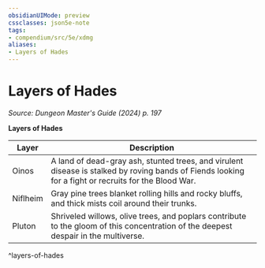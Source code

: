 ```yaml
---
obsidianUIMode: preview
cssclasses: json5e-note
tags:
- compendium/src/5e/xdmg
aliases:
- Layers of Hades
---
```

# Layers of Hades
*Source: Dungeon Master's Guide (2024) p. 197* 

**Layers of Hades**

| Layer | Description |
|-------|-------------|
| Oinos | A land of dead-gray ash, stunted trees, and virulent disease is stalked by roving bands of Fiends looking for a fight or recruits for the Blood War. |
| Niflheim | Gray pine trees blanket rolling hills and rocky bluffs, and thick mists coil around their trunks. |
| Pluton | Shriveled willows, olive trees, and poplars contribute to the gloom of this concentration of the deepest despair in the multiverse. |
^layers-of-hades